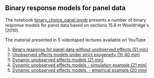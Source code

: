 ## Binary response models for panel data
The notebook [binary_choice_panel.ipynb](https://github.com/bschjerning/metrics2021/blob/main/12_binary_response_panel/binary_choice_panel.ipynb) presents a number of binary response models for panel data based on sections 15.8 in Wooldridge's (2010). 

The material presented in 5 videotaped lectures available on YouTube

1. [Binary response for panel data without unobserved effects (51 min)](https://youtu.be/K-VZ6gi7bz8)
2. [Unobserved effects models under strict exogeneity (1h 40 min)](https://youtu.be/3vWxSIQjvhU)
3. [Dynamic unobserved effects models (21 min)](https://youtu.be/XTxAtPBo_ZA)
4. [Dynamic unobserved effects models - simulation example (21 min)](https://youtu.be/TommACLjz08)
5. [Dynamic unobserved effects models  - empirical example (20 min)](https://youtu.be/hZcHFyhmbhE)

